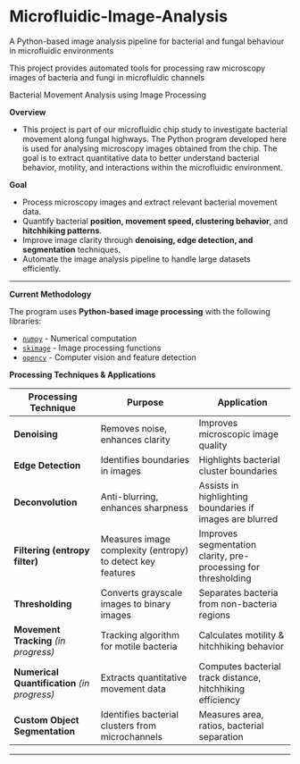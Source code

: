 # Microfluidic-Image-Analysis
A Python-based image analysis pipeline for bacterial and fungal behaviour in microfluidic environments

This project provides automated tools for processing raw microscopy images of bacteria and fungi in microfluidic channels

Bacterial Movement Analysis using Image Processing

**Overview**
- This project is part of our microfluidic chip study to investigate bacterial movement along fungal highways. The Python program developed here is used for analysing microscopy images obtained from the chip. The goal is to extract quantitative data to better understand bacterial behavior, motility, and interactions within the microfluidic environment.

**Goal**
- Process microscopy images and extract relevant bacterial movement data.
- Quantify bacterial **position, movement speed, clustering behavior**, and **hitchhiking patterns**.
- Improve image clarity through **denoising, edge detection, and segmentation** techniques.
- Automate the image analysis pipeline to handle large datasets efficiently.

---

**Current Methodology**

The program uses **Python-based image processing** with the following libraries:
- [`numpy`](https://numpy.org/) - Numerical computation
- [`skimage`](https://scikit-image.org/) - Image processing functions
- [`opencv`](https://opencv.org/) - Computer vision and feature detection

**Processing Techniques & Applications**

| Processing Technique       | Purpose                                              | Application |
|----------------------------|------------------------------------------------------|-------------|
| **Denoising**              | Removes noise, enhances clarity                     | Improves microscopic image quality |
| **Edge Detection**         | Identifies boundaries in images                     | Highlights bacterial cluster boundaries |
| **Deconvolution**          | Anti-blurring, enhances sharpness                   | Assists in highlighting boundaries if images are blurred |
| **Filtering (entropy filter)** | Measures image complexity (entropy) to detect key features | Improves segmentation clarity, pre-processing for thresholding |
| **Thresholding**           | Converts grayscale images to binary images          | Separates bacteria from non-bacteria regions |
| **Movement Tracking** _(in progress)_ | Tracking algorithm for motile bacteria     | Calculates motility & hitchhiking behavior |
| **Numerical Quantification** _(in progress)_ | Extracts quantitative movement data     | Computes bacterial track distance, hitchhiking efficiency |
| **Custom Object Segmentation** | Identifies bacterial clusters from microchannels  | Measures area, ratios, bacterial separation |

---


